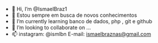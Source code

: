 - 👋 Hi, I’m @IsmaelBraz1
- 👀 Estou sempre em busca de novos conhecimentos
- 🌱 I’m currently learning  banco de dados, php , git e github
- 💞️ I’m looking to collaborate on ...
- 📫 instagram: @ismlbn E-mail: ismaelbraznas@gmail.com


<!---
IsmaelBraz1/IsmaelBraz1 is a ✨ special ✨ repository because its `README.md` (this file) appears on your GitHub profile.
You can click the Preview link to take a look at your changes.
--->
